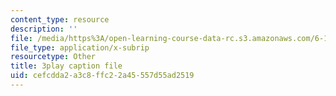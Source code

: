 ```yaml
---
content_type: resource
description: ''
file: /media/https%3A/open-learning-course-data-rc.s3.amazonaws.com/6-172-performance-engineering-of-software-systems-fall-2018/cefcdda2a3c8ffc22a45557d55ad2519_o7h_sYMk_oc.srt
file_type: application/x-subrip
resourcetype: Other
title: 3play caption file
uid: cefcdda2-a3c8-ffc2-2a45-557d55ad2519
---
```

